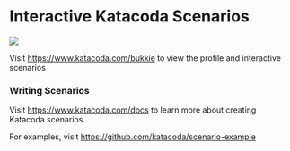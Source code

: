 # Interactive Katacoda Scenarios

[![](http://shields.katacoda.com/katacoda/bukkie/count.svg)](https://www.katacoda.com/bukkie "Get your profile on Katacoda.com")

Visit https://www.katacoda.com/bukkie to view the profile and interactive scenarios

### Writing Scenarios
Visit https://www.katacoda.com/docs to learn more about creating Katacoda scenarios

For examples, visit https://github.com/katacoda/scenario-example
